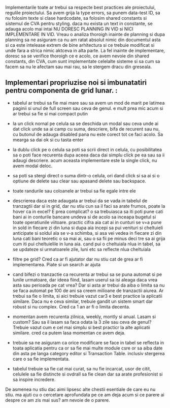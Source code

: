 Implementarile toate ar trebui sa respecte best practices ale proiectului, regulile proiectului. Sa avem grija la type errors, sa punem data-test ID, sa nu folosim texte si clase hardcodate, sa folosim shared constants si sistemul de CVA pentru styling. daca nu exista un text in constante, se adauga acolo mai intai
NU DORESC PLANNING IN VID si NICI IMPLEMENTARE IN VID. Vreau o analiza thoroigh inainte de planning si dupa planning sa ne asiguram ca nu am ratat absolut nimic din documentul asta si ca este intelease extrem de bine arhitectura si ce trebuie modificat si unde fara a strica nimic aktceva in alta parte. 
La fel inainte de implementare, doresc sa se verifice thoroigh ce e acolo, ce avem nevoie din shared constants, din CVA, cum sunt implementate celelalte sisteme si sa cum sa facem sa nu le afectam sau mai rau, sa le stergem dracu din greseala. 


Implementari propriuzise noi si imbunatatiri pentru componenta de grid lunar. :
-

- tabelul ar trebui sa fie mai mare sau sa avem un mod de marit pe latimea paginii si unul de full screen sau ceva de genul. e mult prea mic acum si ar trebui sa fie si mai compact putin

- la un click nornal pe celula sa se deschida un modal sau ceva unde ai dat click unde sa ai camp cu suma, descriere, bifa de recurent sau nu, cu butonul de adauga disabled pana nu este corect tot ce faci acolo. Sa mearga sa dai ok si cu tasta enter
- la dublu click pe o celula sa poti sa scrii direct in celula, cu posibilitatea sa o poti face recurenta dupa aceea daca dai simplu click pe ea sau sa ii adaugi descriere. acum aceasta implementare este la single click, nu avem modal deloc.  
- sa poti sa stergi direct o suma dintr-o celula, ori dand click si sa ai si o optiune de delete sau clear sau apasand delete sau backspace.  
- toate randurile sau coloanele ar trebui sa fie egale intre ele
- descrierea daca este adaugata ar trebui da se vada in tabelul de tranzagtii dar si in grid, dar nu stiu cun sa il faci sa arate frumos, poate la hover ca in excel? E prea complicat?
o sa trebuiasca sa iti poti pune cati bani ai in conturile bancare undeva si de acolo sa inceapa bugetul si toate operatiunile viitoare. practic cifra aia cat ai in cunturi  se v=a pune in sold in fiecare zi din luna si dupa aia incepi sa pui venituri si cheltuieli anticipate si soldul ala se v-a schimba, si asa vei vedea in fiecare zi din luna cati bani teoretic o sa mai ai, sau o sa fii pe minus deci tre sa ai grija cum iti pui cheltuielile in luna aia.   cand pui o cheltuiala nlua in tabel, sa se updateze si urmatoarele zile, luni etc sa reflecte nlua cheltuiala
- filtre pe grid? Cred ca ar fi ajutator dar nu stiu cat de grea ar fi implementarea. Piate si un search ar ajuta
- cand bifezi o tranzactie ca recurenta ar trebui sa se puna automat si pe lunile urmatoare, dar ideea fiind, lasam userul sa isi aleaga daca vrea asta sau perioada pe cat vrea? Dar si asta ar trebui da aiba o limita sa nu se faca automat pe 100 de ani sa creem milioane de tranzactii aiurea. Ar trebui sa fie o limita, si aici trebuie vazut car3 e best practice la aplicatii similare. Daca nu e ceva similar, trebuie gandit un sistem smart dar robust si nu complex. Cred ca 1 an ar fi o limita decenta.
- momentan avem recurenta zilnica, weekly, montly si anual. Lasam si custom? Sau sa il lasam sa faca odata la 3 zile sau ceva de genul? Trebuie vazut cum e cel mai simplu si best practicr la alte aplicatii similare. cred ca putem lasa momentan ce avem deja. 
- trebuie sa ne asiguram ca orice modificare se face in tabel se reflecta in toata aplicatia pentru ca or sa fie mai multe module csre or sa aiba date din asta pe langa category editor si Transaction Table. inclusiv stergerea care o sa fie implementata. 
- tabelul trebuie sa fie cat mai curat, sa nu fie incarcat, usor de citit, celulele sa fie distincte si ovdrall sa fie clean dar sa arate profesionist si sa inspire incredere. 


De asmenea nu stiu dac aimi lipsesc alte chestii esentiale de care eu nu stiu. ma ajuti cu o cercetare aprofundata pe ce am deja acum si ce parere ai despre ce am zis mai sus? am nevoie de o parere. 

